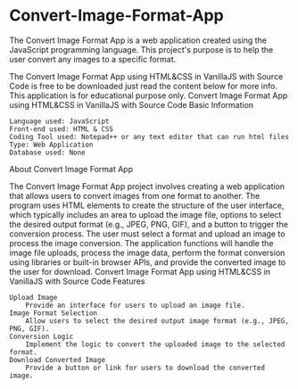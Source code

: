 # Convert-Image-Format-App
The Convert Image Format App is a web application created using the JavaScript programming language. This project's purpose is to help the user convert any images to a specific format.

The Convert Image Format App using HTML&CSS in VanillaJS with Source Code is free to be downloaded just read the content below for more info. This application is for educational purpose only.
Convert Image Format App using HTML&CSS in VanillaJS with Source Code Basic Information

    Language used: JavaScript
    Front-end used: HTML & CSS
    Coding Tool used: Notepad++ or any text editor that can run html files
    Type: Web Application
    Database used: None

About Convert Image Format App

The Convert Image Format App project involves creating a web application that allows users to convert images from one format to another. The program uses HTML elements to create the structure of the user interface, which typically includes an area to upload the image file, options to select the desired output format (e.g., JPEG, PNG, GIF), and a button to trigger the conversion process. The user must select a format and upload an image to process the image conversion. The application functions will handle the image file uploads, process the image data, perform the format conversion using libraries or built-in browser APIs, and provide the converted image to the user for download.
Convert Image Format App using HTML&CSS in VanillaJS with Source Code Features

    Upload Image
        Provide an interface for users to upload an image file.
    Image Format Selection
        Allow users to select the desired output image format (e.g., JPEG, PNG, GIF).
    Conversion Logic
        Implement the logic to convert the uploaded image to the selected format.
    Download Converted Image
        Provide a button or link for users to download the converted image.

